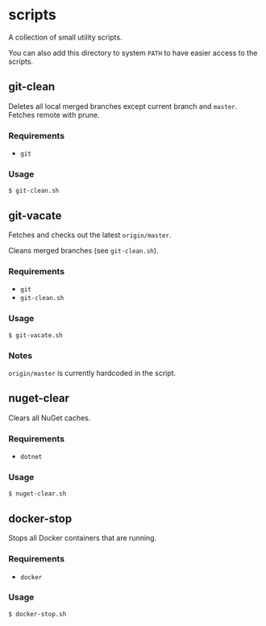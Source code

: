 # scripts

A collection of small utility scripts.

You can also add this directory to system `PATH` to have easier access to the scripts.

## git-clean

Deletes all local merged branches except current branch and `master`.
Fetches remote with prune.

### Requirements
- `git`

### Usage
```
$ git-clean.sh
```

## git-vacate

Fetches and checks out the latest `origin/master`. 

Cleans merged branches (see `git-clean.sh`).

### Requirements
- `git`
- `git-clean.sh`

### Usage
```
$ git-vacate.sh
```

### Notes
`origin/master` is currently hardcoded in the script.

## nuget-clear

Clears all NuGet caches.

### Requirements
- `dotnet`

### Usage
```
$ nuget-clear.sh
```

## docker-stop

Stops all Docker containers that are running.

### Requirements
- `docker`

### Usage
```
$ docker-stop.sh
```